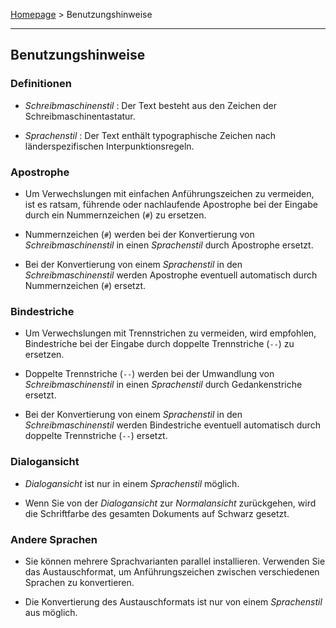 [Homepage](index) > Benutzungshinweise

------------------------------------------------------------------------

## Benutzungshinweise

### Definitionen

* _Schreibmaschinenstil_ : Der Text besteht aus den Zeichen der Schreibmaschinentastatur.

* _Sprachenstil_ : Der Text enthält typographische Zeichen nach länderspezifischen Interpunktionsregeln.

### Apostrophe

* Um Verwechslungen mit einfachen Anführungszeichen zu vermeiden, ist es ratsam, führende oder nachlaufende Apostrophe bei der Eingabe durch ein Nummernzeichen (`#`) zu ersetzen.

* Nummernzeichen (`#`) werden bei der Konvertierung von  _Schreibmaschinenstil_  in einen  _Sprachenstil_  durch Apostrophe ersetzt.

* Bei der Konvertierung von einem  _Sprachenstil_  in den  _Schreibmaschinenstil_  werden Apostrophe eventuell automatisch durch Nummernzeichen (`#`) ersetzt. 

### Bindestriche

* Um Verwechslungen mit Trennstrichen zu vermeiden, wird empfohlen, Bindestriche bei der Eingabe durch doppelte Trennstriche (`--`) zu ersetzen.

* Doppelte Trennstriche (`--`) werden bei der Umwandlung von  _Schreibmaschinenstil_  in einen  _Sprachenstil_  durch Gedankenstriche ersetzt.

* Bei der Konvertierung von einem  _Sprachenstil_  in den  _Schreibmaschinenstil_ werden Bindestriche eventuell automatisch durch doppelte Trennstriche (`--`) ersetzt. 

### Dialogansicht

* _Dialogansicht_ ist nur in einem  _Sprachenstil_  möglich.

* Wenn Sie von der  _Dialogansicht_  zur  _Normalansicht_ zurückgehen, wird die Schriftfarbe des gesamten Dokuments auf Schwarz gesetzt. 

### Andere Sprachen

* Sie können mehrere Sprachvarianten parallel installieren. Verwenden Sie das Austauschformat, um Anführungszeichen zwischen verschiedenen Sprachen zu konvertieren.

* Die Konvertierung des Austauschformats ist nur von einem  _Sprachenstil_ aus möglich.

